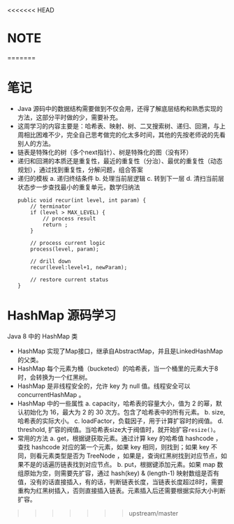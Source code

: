 <<<<<<< HEAD
# NOTE

  

=======
# 笔记
- Java 源码中的数据结构需要做到不仅会用，还得了解底层结构和熟悉实现的方法，这部分平时做的少，需要补充。
- 这周学习的内容主要是：哈希表、映射、树、二叉搜索树、递归、回溯，与上周相比困难不少，完全自己思考做完的化太多时间，其他的先按老师说的先看别人的方法。
- 链表是特殊化的树（多个next指针）、树是特殊化的图（没有环）
- 递归和回溯的本质还是重复性，最近的重复性（分治）、最优的重复性（动态规划），通过找到重复性，分解问题，组合答案
- 递归的模板
  a. 递归终结条件
  b. 处理当前层逻辑
  c. 转到下一层
  d. 清扫当前层状态步一步查找最小的重复单元，数学归纳法
  ```
  public void recur(int level, int param) {
      // terminator
      if (level > MAX_LEVEL) {
          // process result
          return ;
      }
  
      // process current logic
      process(level, param);
  
      // drill down
      recur(level:level+1, newParam);
  
      // restore current status
  }
  ```

# HashMap 源码学习
Java 8 中的 HashMap 类
- HashMap 实现了Map接口，继承自AbstractMap，并且是LinkedHashMap的父类。
- HashMap 每个元素为桶（bucketed）的哈希表，当一个桶里的元素大于8时，会转换为一个红黑树。
- HashMap 是非线程安全的，允许 key 为 null 值。线程安全可以 concurrentHashMap 。
- HashMap 中的一些属性 
  a. capacity，哈希表的容量大小，值为 2 的幂，默认初始化为 16，最大为 2 的 30 次方。包含了哈希表中的所有元素。
  b. size, 哈希表的实际大小。
  c. loadFactor，负载因子，用于计算扩容时的阀值。
  d. threshold, 扩容的阀值。当哈希表size大于阀值时，就开始扩容`resize()`。
- 常用的方法
  a. get，根据键获取元素。通过计算 key 的哈希值 hashcode ，查找 hashcode 对应的第一个元素，如果 key 相同，则找到；如果 key 不同，则看元素类型是否为 TreeNode ，如果是，查询红黑树找到对应节点，如果不是的话遍历链表找到对应节点。
  b. put，根据键添加元素。如果 map 数组原始为空，则需要先扩容，通过 hash(key) & (length-1) 映射数组是否有值，没有的话直接插入，有的话，判断链表长度，当链表长度超过8时，需要重构为红黑树插入，否则直接插入链表。元素插入后还需要根据实际大小判断扩容。
>>>>>>> upstream/master
